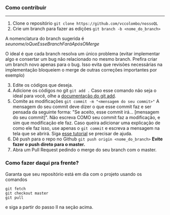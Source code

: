 ### Como contribuir

***

1. Clone o repositório `git clone https://github.com/vccolombo/nossoQL`	
2. Crie um branch para fazer as edições `git branch -b <nome_do_branch>`

A nomenclatura do branch sugerida é *seunome/oQueEsseBranchFaráApósOMerge*

O ideal é que cada branch resolva um único problema (evitar implementar algo e consertar um bug não relacionado no mesmo branch. Prefira criar um branch novo apenas para o bug. Isso evita que revisões necessárias na implementação bloqueiem o merge de outras correções importantes por exemplo)

3. Edite os códigos que deseja.
4. Adicione os códigos no git `git add .`
Caso esse comando não seja o ideal para você, olhe a [documentação do git add](https://git-scm.com/docs/git-add).
5. Comite as modificações `git commit -m "<mensagem do seu commit>"`
A mensagem do seu commit deve dizer o que esse commit faz e ser pensada da seguinte forma: "Se aceito, esse commit irá... [mensagem do seu commit]".
Não escreva COMO seu commit faz a modificação, e sim que modificação ele faz. Caso queira adicionar uma explicação de como ele faz isso, use apenas o `git commit` e escreva a mensagem na tela que se abrirá. Siga [esse tutorial](https://chris.beams.io/posts/git-commit/) se precisar de ajuda.
6. Dê push para o repo no Github `git push origin <nome_do_branch>`
**Evite fazer o push direto para o master.**
7. Abra um Pull Request pedindo o merge do seu branch com o master. 

### Como fazer daqui pra frente?

Garanta que seu repositório está em dia com o projeto usando os comandos

```shell
git fetch
git checkout master
git pull
```

e siga a partir do passo II na seção acima.
